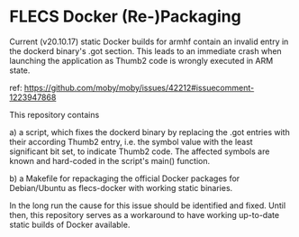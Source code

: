 # FLECS Docker (Re-)Packaging

Current (v20.10.17) static Docker builds for armhf contain an invalid entry in
the dockerd binary's .got section. This leads to an immediate crash when
launching the application as Thumb2 code is wrongly executed in ARM state.

ref: https://github.com/moby/moby/issues/42212#issuecomment-1223947868

This repository contains

a) a script, which fixes the dockerd binary by replacing the .got entries with
their according Thumb2 entry, i.e. the symbol value with the least significant
bit set, to indicate Thumb2 code. The affected symbols are known and hard-coded
in the script's main() function.

b) a Makefile for repackaging the official Docker packages for Debian/Ubuntu
as flecs-docker with working static binaries.

In the long run the cause for this issue should be identified and fixed. Until
then, this repository serves as a workaround to have working up-to-date static
builds of Docker available.
